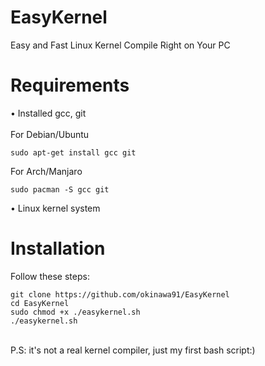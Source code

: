 # EasyKernel
Easy and Fast Linux Kernel Compile Right on Your PC
# Requirements
• Installed gcc, git <br /> <br />
For Debian/Ubuntu
```
sudo apt-get install gcc git
```
For Arch/Manjaro
```
sudo pacman -S gcc git
```
• Linux kernel system <br />
# Installation
Follow these steps:
```
git clone https://github.com/okinawa91/EasyKernel
cd EasyKernel
sudo chmod +x ./easykernel.sh
./easykernel.sh
```

<br />
P.S: it's not a real kernel compiler, just my first bash script:)
